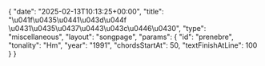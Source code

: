 {
    "date": "2025-02-13T10:13:25+00:00",
    "title": "\u041f\u0435\u0441\u043d\u044f \u0431\u0435\u0437\u0443\u043c\u0446\u0430",
    "type": "miscellaneous",
    "layout": "songpage",
    "params": {
        "id": "prenebre",
        "tonality": "Hm",
        "year": "1991",
        "chordsStartAt": 50,
        "textFinishAtLine": 100
    }
}